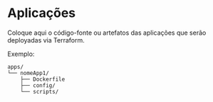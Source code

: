 # Aplicações

Coloque aqui o código-fonte ou artefatos das aplicações que serão deployadas via Terraform.

Exemplo:
```
apps/
└── nomeApp1/
    ├── Dockerfile
    ├── config/
    └── scripts/
```
